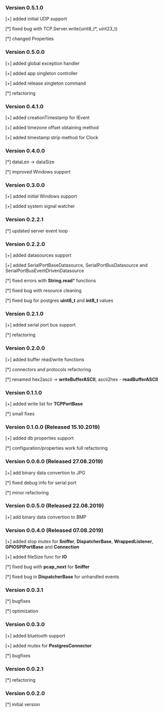 ### Version 0.5.1.0
[+] added initial UDP support

[\*] fixed bug with TCP.Server.write(uint8_t\*, uint23_t)

[\*] changed Properties  

### Version 0.5.0.0
[+] added global exception handler

[+] added app singleton controller

[+] added release singleton command

[*] refactoring

### Version 0.4.1.0
[+] added creationTimestamp for IEvent

[+] added timezone offset obtaining method 

[+] added timestamp strip method for Clock

### Version 0.4.0.0
[*] dataLen -> dataSize

[*] improved Windows support

### Version 0.3.0.0
[+] added initial Windows support

[+] added system signal watcher

### Version 0.2.2.1
[*] updated server event loop

### Version 0.2.2.0
[+] added datasources support

[+] added SerialPortBaseDatasource, SerialPortBusDatasource and SerialPortBusEventDrivenDatasource

[\*] fixed errors with **String.read*** functions

[*] fixed bug with resource cleaning

[\*] fixed bug for postgres **uint8_t** and **int8_t** values

### Version 0.2.1.0
[+] added serial port bus support

[*] refactoring

### Version 0.2.0.0
[+] added buffer read/write functions

[*] connectors and protocols refactoring

[\*] renamed hex2ascii -> **writeBufferASCII**, ascii2hex - **readBufferASCII**

### Version 0.1.1.0
[+] added write list for **TCPPortBase**

[*] small fixes

### Version 0.1.0.0 (Released 15.10.2019)
[+] added db properties support

[*] configuration/properties work full refactoring

### Version 0.0.6.0 (Released 27.08.2019)
[+] add binary data convertion to JPG

[*] fixed debug info for serial port

[*] minor refactoring

### Version 0.0.5.0 (Released 22.08.2019)
[+] add binary data convertion to BMP

### Version 0.0.4.0 (Released 07.08.2019)
[+] added stop mutex for **Sniffer**, **DispatcherBase**, **WrappedListener**, **GPIOSPIPortBase** and **Connection**

[+] added fileSize func for **IO**

[\*] fixed bug with **pcap_next** for **Sniffer**

[*] fixed bug in **DispatcherBase** for unhandled events

### Version 0.0.3.1
[*] bugfixes

[*] optimization

### Version 0.0.3.0
[+] added bluetooth support

[+] added mutex for **PostgresConnector**

[*] bugfixes

### Version 0.0.2.1
[*] refactoring

### Version 0.0.2.0
[*] initial version
